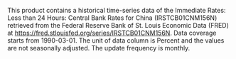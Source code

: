 This product contains a historical time-series data of the Immediate Rates: Less than 24 Hours: Central Bank Rates for China (IRSTCB01CNM156N) retrieved from the Federal Reserve Bank of St. Louis Economic Data (FRED) at https://fred.stlouisfed.org/series/IRSTCB01CNM156N. Data coverage starts from 1990-03-01. The unit of data column is Percent and the values are not seasonally adjusted. The update frequency is monthly.